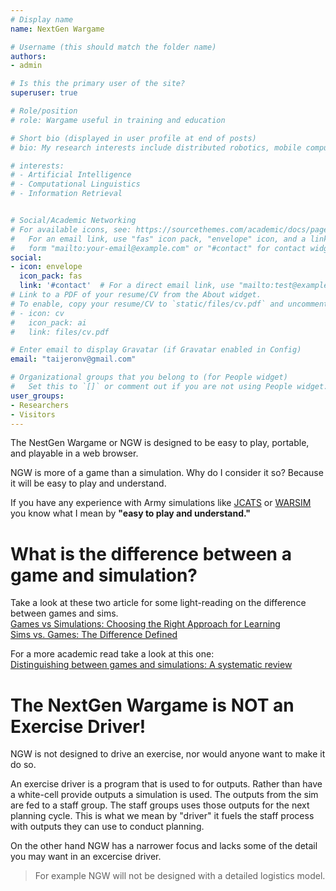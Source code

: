 ```yaml
---
# Display name
name: NextGen Wargame

# Username (this should match the folder name)
authors:
- admin

# Is this the primary user of the site?
superuser: true

# Role/position
# role: Wargame useful in training and education

# Short bio (displayed in user profile at end of posts)
# bio: My research interests include distributed robotics, mobile computing and programmable matter.

# interests:
# - Artificial Intelligence
# - Computational Linguistics
# - Information Retrieval


# Social/Academic Networking
# For available icons, see: https://sourcethemes.com/academic/docs/page-builder/#icons
#   For an email link, use "fas" icon pack, "envelope" icon, and a link in the
#   form "mailto:your-email@example.com" or "#contact" for contact widget.
social:
- icon: envelope
  icon_pack: fas
  link: '#contact'  # For a direct email link, use "mailto:test@example.org".
# Link to a PDF of your resume/CV from the About widget.
# To enable, copy your resume/CV to `static/files/cv.pdf` and uncomment the lines below.
# - icon: cv
#   icon_pack: ai
#   link: files/cv.pdf

# Enter email to display Gravatar (if Gravatar enabled in Config)
email: "taijeronv@gmail.com"

# Organizational groups that you belong to (for People widget)
#   Set this to `[]` or comment out if you are not using People widget.
user_groups:
- Researchers
- Visitors
---
```


The NestGen Wargame or NGW is designed to be easy to play, portable, and playable in a web browser. 

NGW is more of a game than a simulation.  Why do I consider it so? Because it will be easy to play and understand.

If you have any experience with Army simulations like [JCATS](https://csl.llnl.gov/jcats) or [WARSIM](https://www.defensedaily.com/lockheed-martins-warsim-debuts-in-division-exercise-2/uncategorized/) you know what I mean by **"easy to play and understand."**

# What is the difference between a game and simulation?
Take a look at these two article for some light-reading on the difference between games and sims.  
[Games vs Simulations: Choosing the Right Approach for Learning](http://www.theknowledgeguru.com/games-vs-simulations-choosing-right-approach/)  
[Sims vs. Games: The Difference Defined](https://www.edutopia.org/sims-vs-games)

For a more academic read take a look at this one:  
[Distinguishing between games and simulations: A systematic review](https://pdfs.semanticscholar.org/a9af/13efe8f58fbde49423534f86fffffb8f16e1.pdf)

# The NextGen Wargame is NOT an Exercise Driver!
NGW is not designed to drive an exercise, nor would anyone want to make it do so.

An exercise driver is a program that is used to for outputs. Rather than have a
white-cell provide outputs a simulation is used. The outputs from the sim are
fed to a staff group. The staff groups uses those outputs for the next planning
cycle. This is what we mean by "driver" it fuels the staff process with outputs
they can use to conduct planning.

On the other hand NGW has a narrower focus and lacks some of the detail you may want in an excercise driver.  

>For example NGW will not be designed with a detailed logistics model.

